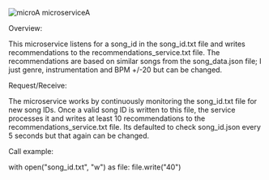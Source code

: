 ![microA](https://github.com/user-attachments/assets/0a088149-5a70-44f9-adf6-ed5b25995775)
microserviceA

Overview:

This microservice listens for a song_id in the song_id.txt file and writes recommendations to the
recommendations_service.txt file. The recommendations are based on similar songs from the
song_data.json file; I just genre, instrumentation and BPM +/-20 but can be changed.

Request/Receive:

The microservice works by continuously monitoring the song_id.txt file for new song IDs. Once a
valid song ID is written to this file, the service processes it and writes at least 10
recommendations to the recommendations_service.txt file. Its defaulted to check song_id.json every
5 seconds but that again can be changed.

Call example:

with open("song_id.txt", "w") as file:
    file.write("40")
